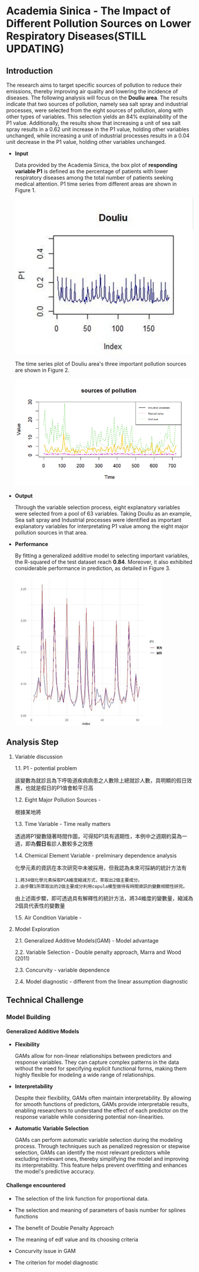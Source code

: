 # Academia Sinica - The Impact of Different Pollution Sources on Lower Respiratory Diseases(STILL UPDATING)

## Introduction

The research aims to target specific sources of pollution to reduce their emissions, thereby improving air quality and lowering the incidence of diseases. The following analysis will focus on the **Douliu area**. The results indicate that two sources of pollution, namely sea salt spray and industrial processes, were selected from the eight sources of pollution, along with other types of variables. This selection yields an 84% explainability of the P1 value. Additionally, the results show that increasing a unit of sea salt spray results in a 0.62 unit increase in the P1 value, holding other variables unchanged, while increasing a unit of industrial processes results in a 0.04 unit decrease in the P1 value, holding other variables unchanged.

- **Input**

  Data provided by the Academia Sinica, the box plot of **responding variable P1** is defined as the percentage of patients with lower respiratory diseases among the total number of patients seeking medical attention. P1 time series from different areas are shown in Figure 1. 

   ![](/images/douliuP1.png "Figure 1")


  The time series plot of Douliu area's three important pollution sources are shown in Figure 2.

  ![](/images/final3.png "Figure 2")

- **Output**

  
  Through the variable selection process, eight explanatory variables were selected from a pool of 63 variables. Taking Douliu as an example, Sea salt spray and Industrial processes were identified as important explanatory variables for interpretating P1 value among the eight major pollution sources in that area.
   

- **Performance**

  By fitting a generalized additive model to selecting important variables, the R-squared of the test dataset reach **0.84**. Moreover, it also exhibited considerable performance in prediction, as detailed in Figure 3.

   ![](/images/AS_output.png "Figure 3")

## Analysis Step

1. Variable discussion

   1.1. P1 -  potential problem

     該變數為就診且為下呼吸道疾病病患之人數除上總就診人數，具明顯的假日效應，也就是假日的P1值會較平日高
   
   1.2. Eight Major Pollution Sources -

     根據某地將
   
   1.3. Time Variable - Time really matters

     透過將P1變數隨著時間作圖，可得知P1具有週期性，本例中之週期約莫為一週，即為**假日**看診人數較多之效應

   1.4. Chemical Element Variable - preliminary dependence analysis

     化學元素的資訊在本次研究中未被採用，但我認為未來可採納的統計方法有
     
       1.將34個化學元素採取PCA維度縮減方式，萃取出2個主要成分。
       2.由步驟1所萃取出的2個主要成分利用copula模型做待有時間資訊的變數相關性研究。

     由上述兩步驟，即可透過具有解釋性的統計方法，將34維度的變數量，縮減為2個具代表性的變數量

   1.5. Air Condition Variable -

     
   
3. Model Exploration
   
   2.1. Generalized Additive Models(GAM) - Model advantage
   
   2.2. Variable Selection - Double penalty approach, Marra and Wood (2011)
   
   2.3. Concurvity - variable dependence
   
   2.4. Model diagnostic - different from the linear assumption diagnostic


## Technical Challenge

### Model Building

#### Generalized Additive Models

- **Flexibility**

    GAMs allow for non-linear relationships between predictors and response variables. They can capture complex patterns in the data without the need for specifying explicit functional forms, making them highly flexible for modeling a wide range of relationships.

- **Interpretability**

    Despite their flexibility, GAMs often maintain interpretability. By allowing for smooth functions of predictors, GAMs provide interpretable results, enabling researchers to understand the effect of each predictor on the response variable while considering potential non-linearities.

- **Automatic Variable Selection**

    GAMs can perform automatic variable selection during the modeling process. Through techniques such as penalized regression or stepwise selection, GAMs can identify the most relevant predictors while excluding irrelevant ones, thereby simplifying the model and improving its interpretability. This feature helps prevent overfitting and enhances the model's predictive accuracy.


#### Challenge encountered

- The selection of the link function for proportional data.

  

- The selection and meaning of parameters of basis number for splines functions

  
  
- The benefit of Double Penalty Approach

   

- The meaning of edf value and its choosing criteria  

  

- Concurvity issue in GAM

  
  

- The criterion for model diagnostic   

  
